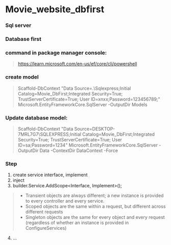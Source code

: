# Movie_website_dbfirst

### Sql server
### Database first
### command in package manager console: 
> https://learn.microsoft.com/en-us/ef/core/cli/powershell

### create model
> Scaffold-DbContext "Data Source=.\\Sqlexpress;Initial Catalog=Movie_DbFirst;Integrated Security=True; TrustServerCertificate=True; User ID=xnxx;Password=123456789;" Microsoft.EntityFrameworkCore.SqlServer -OutputDir Models

### Update database model: 
> Scaffold-DbContext "Data Source=DESKTOP-7MRL7G7\SQLEXPRESS;Initial Catalog=Movie_DbFirst;Integrated Security=True; TrustServerCertificate=True; User ID=sa;Password=1234"  Microsoft.EntityFrameworkCore.SqlServer -OutputDir Data -ContextDir DataContext -Force

### Step
1. create service interface, implement
2. inject 
3. builder.Service.AddScope<Interface, Implement>();
> - Transient objects are always different; a new instance is provided to every controller and every service.
> - Scoped objects are the same within a request, but different across different requests
> - Singleton objects are the same for every object and every request (regardless of whether an instance is provided in ConfigureServices)

4. ...

